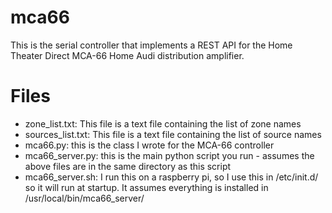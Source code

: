 # mca66
This is the serial controller that implements a REST API for the Home Theater Direct MCA-66 Home Audi distribution amplifier. 

# Files
* zone_list.txt: This file is a text file containing the list of zone names
* sources_list.txt: This file is a text file containing the list of source names
* mca66.py: this is the class I wrote for the MCA-66 controller
* mca66_server.py: this is the main python script you run - assumes the above files are in the same directory as this script
* mca66_server.sh: I run this on a raspberry pi, so I use this in /etc/init.d/ so it will run at startup.  It assumes everything is installed in /usr/local/bin/mca66_server/

